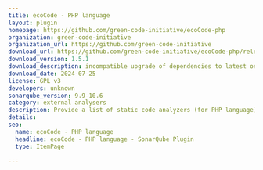 ```yaml
---
title: ecoCode - PHP language
layout: plugin
homepage: https://github.com/green-code-initiative/ecoCode-php
organization: green-code-initiative
organization_url: https://github.com/green-code-initiative
download_url: https://github.com/green-code-initiative/ecoCode-php/releases/download/1.5.1/ecocode-php-plugin-1.5.1.jar
download_version: 1.5.1
download_description: incompatible upgrade of dependencies to latest ones; internal technical modifications
download_date: 2024-07-25
license: GPL v3
developers: unknown
sonarqube_version: 9.9-10.6
category: external analysers
description: Provide a list of static code analyzers (for PHP language) to highlight code structures that may have a negative ecological impact&#58; energy and resources over-consumption, "fatware", shortening terminals' lifespan, etc.
details: 
seo:
  name: ecoCode - PHP language
  headline: ecoCode - PHP language - SonarQube Plugin
  type: ItemPage

---
```

